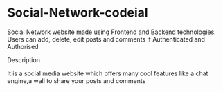 # Social-Network-codeial

 Social Network website made using Frontend and Backend technologies. Users can add, delete, edit posts and comments if Authenticated and Authorised

Description

It is a social media website which offers many cool features like a chat engine,a wall to share your posts and comments
